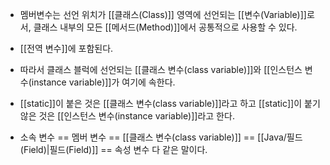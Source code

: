 - 멤버변수는 선언 위치가 [[클래스(Class)]] 영역에 선언되는 [[변수(Variable)]]로서, 클래스 내부의 모든 [[메서드(Method)]]에서 공통적으로 사용할 수 있다.
- [[전역 변수]]에 포함된다.
- 따라서 클래스 블럭에 선언되는 [[클래스 변수(class variable)]]와 [[인스턴스 변수(instance variable)]]가 여기에 속한다.

- [[static]]이 붙은 것은 [[클래스 변수(class variable)]]라고 하고 [[static]]이 붙기 않은 것은 [[인스턴스 변수(instance variable)]]라고 한다.

- 소속 변수 == 멤버 변수 == [[클래스 변수(class variable)]] == [[Java/필드(Field)|필드(Field)]] == 속성 변수 다 같은 말이다.
